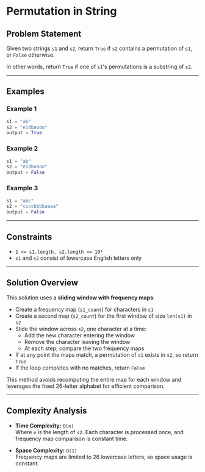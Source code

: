 # Permutation in String

## Problem Statement

Given two strings `s1` and `s2`, return `True` if `s2` contains a permutation of `s1`, or `False` otherwise.

In other words, return `True` if one of `s1`'s permutations is a substring of `s2`.

---

## Examples

### Example 1

```python
s1 = "ab"
s2 = "eidbaooo"
output = True
```

### Example 2

```python
s1 = "ab"
s2 = "eidboaoo"
output = False
```

### Example 3

```python
s1 = "abc"
s2 = "ccccbbbbaaaa"
output = False
```

---

## Constraints

- `1 <= s1.length, s2.length <= 10⁴`
- `s1` and `s2` consist of lowercase English letters only

---

## Solution Overview

This solution uses a **sliding window with frequency maps**:

- Create a frequency map (`s1_count`) for characters in `s1`
- Create a second map (`s2_count`) for the first window of size `len(s1)` in `s2`
- Slide the window across `s2`, one character at a time:
  - Add the new character entering the window
  - Remove the character leaving the window
  - At each step, compare the two frequency maps
- If at any point the maps match, a permutation of `s1` exists in `s2`, so return `True`
- If the loop completes with no matches, return `False`

This method avoids recomputing the entire map for each window and leverages the fixed 26-letter alphabet for efficient comparison.

---

## Complexity Analysis

- **Time Complexity:** `O(n)`  
  Where `n` is the length of `s2`. Each character is processed once, and frequency map comparison is constant time.

- **Space Complexity:** `O(1)`  
  Frequency maps are limited to 26 lowercase letters, so space usage is constant.
